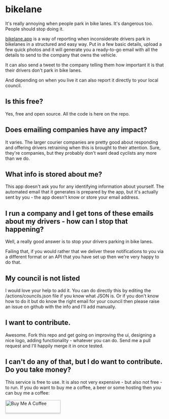 # bikelane

It's really annoying when people park in bike lanes. It's dangerous too. People should stop doing it.

[bikelane.app](https://bikelane.app/) is a way of reporting when inconsiderate drivers park in bikelanes in a structured and easy way. Put in a few basic details, upload a few quick photos and it will generate you a ready-to-go email with all the details to send to the company that owns the vehicle.

It can also send a tweet to the company telling them how important it is that their drivers don't park in bike lanes.

And depending on when you live it can also report it directly to your local council.

## Is this free?

Yes, free and open source. All the code is here on the repo.

## Does emailing companies have any impact?

It varies. The larger courier companies are pretty good about responding and offering drivers retraining when this is brought to their attention. Sure, they're companies, but they probably don't want dead cyclists any more than we do. 

## What info is stored about me?

This app doesn't ask you for any identifying information about yourself. The automated email that it generates is prepared by the app, but it's actually sent by you - the app doesn't know or store your email address.

## I run a company and I get tons of these emails about my drivers - how can I stop that happening?

Well, a really good answer is to stop your drivers parking in bike lanes.

Failing that, if you would rather that we deliver these notifications to you via a different format or an API that you have set up then we're very happy to do that.

## My council is not listed

I would love your help to add it. You can do directly this by editing the /actions/councils.json file if you know what JSON is. Or if you don't know how to do it but do know the right email for your council then please raise an issue on github with the info and I'll add manually.

## I want to contribute.

Awesome. Fork this repo and get going on improving the ui, designing a nice logo, adding functionality - whatever you can do. Send me a pull request and I'll happily merge it in once tested.

## I can't do any of that, but I do want to contribute. Do you take money?

This service is free to use. It is also not very expensive - but also not free - to run.  If you do want to buy me a coffee, a beer or some hosting then you can buy me a coffee:

<a href="https://www.buymeacoffee.com/hankhank10"><img src="https://www.buymeacoffee.com/assets/img/custom_images/orange_img.png" alt="Buy Me A Coffee" style="height: 41px !important;width: 174px !important;box-shadow: 0px 3px 2px 0px rgba(190, 190, 190, 0.5) !important;-webkit-box-shadow: 0px 3px 2px 0px rgba(190, 190, 190, 0.5) !important;" ></a>
